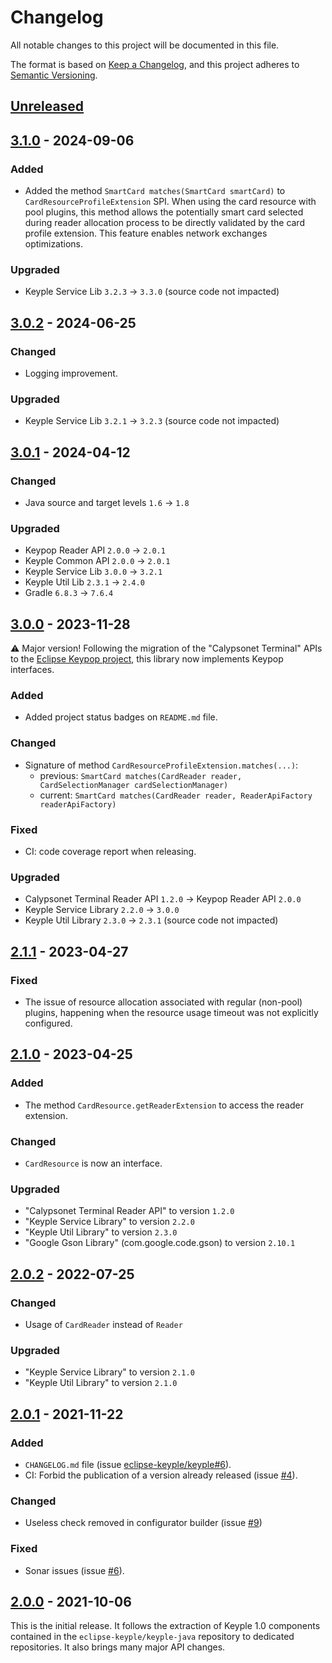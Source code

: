 # Changelog
All notable changes to this project will be documented in this file.

The format is based on [Keep a Changelog](https://keepachangelog.com/en/1.0.0/),
and this project adheres to [Semantic Versioning](https://semver.org/spec/v2.0.0.html).

## [Unreleased]

## [3.1.0] - 2024-09-06
### Added
- Added the method `SmartCard matches(SmartCard smartCard)` to `CardResourceProfileExtension` SPI.
  When using the card resource with pool plugins, this method allows the potentially smart card selected during reader 
  allocation process to be directly validated by the card profile extension.
  This feature enables network exchanges optimizations.
### Upgraded
- Keyple Service Lib `3.2.3` -> `3.3.0` (source code not impacted)

## [3.0.2] - 2024-06-25
### Changed
- Logging improvement.
### Upgraded
- Keyple Service Lib `3.2.1` -> `3.2.3` (source code not impacted)

## [3.0.1] - 2024-04-12
### Changed
- Java source and target levels `1.6` -> `1.8`
### Upgraded
- Keypop Reader API `2.0.0` -> `2.0.1`
- Keyple Common API `2.0.0` -> `2.0.1`
- Keyple Service Lib `3.0.0` -> `3.2.1`
- Keyple Util Lib `2.3.1` -> `2.4.0`
- Gradle `6.8.3` -> `7.6.4`

## [3.0.0] - 2023-11-28
:warning: Major version! Following the migration of the "Calypsonet Terminal" APIs to the
[Eclipse Keypop project](https://keypop.org), this library now implements Keypop interfaces.
### Added
- Added project status badges on `README.md` file.
### Changed
- Signature of method `CardResourceProfileExtension.matches(...)`:
  - previous: `SmartCard matches(CardReader reader, CardSelectionManager cardSelectionManager)`
  - current: `SmartCard matches(CardReader reader, ReaderApiFactory readerApiFactory)`
### Fixed
- CI: code coverage report when releasing.
### Upgraded
- Calypsonet Terminal Reader API `1.2.0` -> Keypop Reader API `2.0.0`
- Keyple Service Library `2.2.0` -> `3.0.0`
- Keyple Util Library `2.3.0` -> `2.3.1` (source code not impacted)

## [2.1.1] - 2023-04-27
### Fixed
- The issue of resource allocation associated with regular (non-pool) plugins, happening when the resource usage 
  timeout was not explicitly configured.

## [2.1.0] - 2023-04-25
### Added
- The method `CardResource.getReaderExtension` to access the reader extension.
### Changed
- `CardResource` is now an interface.
### Upgraded
- "Calypsonet Terminal Reader API" to version `1.2.0`
- "Keyple Service Library" to version `2.2.0`
- "Keyple Util Library" to version `2.3.0`
- "Google Gson Library" (com.google.code.gson) to version `2.10.1`

## [2.0.2] - 2022-07-25
### Changed
- Usage of `CardReader` instead of `Reader`
### Upgraded
- "Keyple Service Library" to version `2.1.0`
- "Keyple Util Library" to version `2.1.0`

## [2.0.1] - 2021-11-22
### Added
- `CHANGELOG.md` file (issue [eclipse-keyple/keyple#6]).
- CI: Forbid the publication of a version already released (issue [#4]).
### Changed
- Useless check removed in configurator builder (issue [#9])
### Fixed
- Sonar issues (issue [#6]).

## [2.0.0] - 2021-10-06
This is the initial release.
It follows the extraction of Keyple 1.0 components contained in the `eclipse-keyple/keyple-java` repository to dedicated repositories.
It also brings many major API changes.

[unreleased]: https://github.com/eclipse-keyple/keyple-service-resource-java-lib/compare/3.1.0...HEAD
[3.1.0]: https://github.com/eclipse-keyple/keyple-service-resource-java-lib/compare/3.0.2...3.1.0
[3.0.2]: https://github.com/eclipse-keyple/keyple-service-resource-java-lib/compare/3.0.1...3.0.2
[3.0.1]: https://github.com/eclipse-keyple/keyple-service-resource-java-lib/compare/3.0.0...3.0.1
[3.0.0]: https://github.com/eclipse-keyple/keyple-service-resource-java-lib/compare/2.1.1...3.0.0
[2.1.1]: https://github.com/eclipse-keyple/keyple-service-resource-java-lib/compare/2.1.0...2.1.1
[2.1.0]: https://github.com/eclipse-keyple/keyple-service-resource-java-lib/compare/2.0.2...2.1.0
[2.0.2]: https://github.com/eclipse-keyple/keyple-service-resource-java-lib/compare/2.0.1...2.0.2
[2.0.1]: https://github.com/eclipse-keyple/keyple-service-resource-java-lib/compare/2.0.0...2.0.1
[2.0.0]: https://github.com/eclipse-keyple/keyple-service-resource-java-lib/releases/tag/2.0.0

[#9]: https://github.com/eclipse-keyple/keyple-service-resource-java-lib/issues/9
[#6]: https://github.com/eclipse-keyple/keyple-service-resource-java-lib/issues/6
[#4]: https://github.com/eclipse-keyple/keyple-service-resource-java-lib/issues/4

[eclipse-keyple/keyple#6]: https://github.com/eclipse-keyple/keyple/issues/6